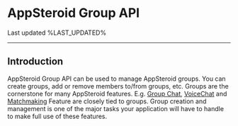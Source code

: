 
# AppSteroid Group API

Last updated %LAST_UPDATED%

-------------------------

## Introduction

AppSteroid Group API can be used to manage AppSteroid groups. You can create groups, add or remove members to/from groups, etc. Groups are the cornerstone for many AppSteroid features. E.g. [Group Chat](GroupChat.md), [VoiceChat](VoiceChat.md) and [Matchmaking](Matchmaking.md) Feature are closely tied to groups. Group creation and management is one of the major tasks your application will have to handle to make full use of these features.
